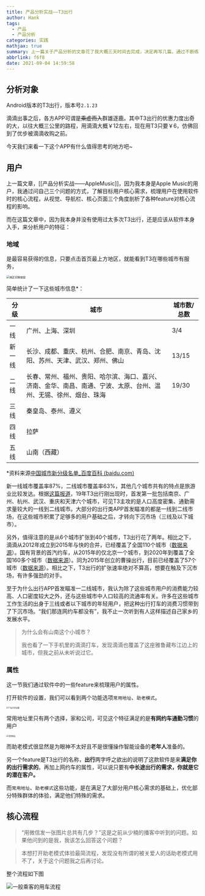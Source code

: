 ```yaml
---
title: 产品分析实战——T3出行
author: Hank
tags:
  - 产品
  - 产品分析
categories: 实践
mathjax: true
summary: 上一篇关于产品分析的文章花了我大概三天时间去完成，决定再写几篇，通过不断练习锻炼自己的感知和表达。
abbrlink: f6f8
date: 2021-09-04 14:59:58
---
```


## 分析对象

Android版本的T3出行，版本号`2.1.23`

滴滴出事之后，各方APP可谓是~~乘虚而入~~群雄逐鹿。其中T3出行的优惠力度出奇的大，以往大概三公里的路程，用滴滴大概￥12左右，现在用T3只要￥6，仿佛回到了优步被滴滴收购之前。

今天我们来看一下这个APP有什么值得思考的地方吧~

## 用户

上一篇文章，[[产品分析实战——AppleMusic]]，因为我本身是Apple Music的用户，我通过问自己三个问题的方式，了解目标用户核心需求，梳理用户在使用软件时的核心流程，从视觉、导航栏、核心页面三个角度剖析了各种feature对核心流程的影响。

而在这篇文章中，因为我本身并没有使用过太多次T3出行，还是应该从软件本身入手，来分析用户的特征：

### 地域

是最容易获得的信息，只要点击首页最上方地区，就能看到T3在哪些城市有服务，

<img src="https://my-picbed.oss-cn-hangzhou.aliyuncs.com/20210904214229.png" alt="地区切换按钮" style="zoom: 50%;" />

简单统计了一下这些城市信息*：

| 分级   | 城市                                                         | 城市数/总数 |
| ------ | ------------------------------------------------------------ | ----------- |
| 一线   | 广州、上海、深圳                                             | 3/4         |
| 新一线 | 长沙、成都、重庆、杭州、合肥、南京、青岛、沈阳、苏州、天津、武汉、郑州、佛山 | 13/15       |
| 二线   | 长春、常州、福州、贵阳、哈尔滨、海口、嘉兴、济南、金华、南昌、南通、宁波、太原、台州、温州、无锡、徐州、烟台、珠海 | 19/30       |
| 三线   | 秦皇岛、泰州、遵义                                           |             |
| 四线   | 拉萨                                                         |             |
| 五线   | 山南（西藏）                                                 |             |

*资料来源[中国城市新分级名单_百度百科 (baidu.com)](https://baike.baidu.com/item/中国城市新分级名单/12702007?fr=aladdin)

新一线城市覆盖率87%，二线城市覆盖率63%，其他几个城市共有的特点是旅游业比较发达。根据[这篇报道](https://baijiahao.baidu.com/s?id=1640358452349870232&wfr=spider&for=pc)，19年T3出行刚出现时，首发第一批包括南京、广州、杭州、武汉、重庆和天津六个城市，可见T3主攻的是人口高度密集、通勤需求量较大的一线到二线城市。大部分的出行类APP首发瞄准的都是一线到二线市场，在这些城市积累了足够多的用户基础之后，才转向下沉市场（三线及以下城市）。

另外，值得注意的是从6个城市扩张到40个城市，T3出行花了两年。相比之下，滴滴从2012年成立到2015年与快的合并，已经覆盖了全国110个城市（[数据来源](https://www.sohu.com/a/27512588_148974)）。国有背景的首汽约车，从2015年的仅北京一个城市，到2020年到覆盖了全国160多个城市（[数据来源](https://finance.sina.com.cn/tech/2020-10-25/doc-iiznctkc7612459.shtml)）。同为2015年创立的曹操出行，目前已经覆盖了57个城市（[数据来源](https://baike.baidu.com/item/%E6%9B%B9%E6%93%8D%E5%87%BA%E8%A1%8C#4)）。相比之下，T3出行的扩张速率绝对不算高，想要在触及下沉市场，有许多强劲的对手。

至于为什么出行APP首发瞄准一二线城市，我认为除了这些城市用户的消费能力较高、人口密度较大之外，还与这些城市中人口较高的流通率有关。许多在这些城市工作生活的出身于三线或者以下城市的年轻用户，把这种出行打车的消费习惯带到了下沉市场。“我们那连网约车都没有”，我不止一次听到有人这样描述自己家乡的发展水平。

> 为什么会有山南这个小城市？
>
> 我也看了一下手机里的滴滴打车，发现滴滴也覆盖了这座雅鲁藏布江边上的城市，但我之前从未听说过它。

### 属性

这一节我们通过软件中的一些feature来梳理用户的属性。

打开软件的设置，我们可以看到两个功能选项`常用地址`、`助老模式`。

<img src="https://my-picbed.oss-cn-hangzhou.aliyuncs.com/20210905122110.png" alt="T3出行的设置" style="zoom:33%;" />

常用地址里只有两个选择，家和公司，可见这个特征满足的是**有网约车通勤习惯**的用户

<img src="https://my-picbed.oss-cn-hangzhou.aliyuncs.com/20211108131807.png" alt="常用地址" style="zoom:33%;" />

而助老模式很显然是为眼神不太好且不是很懂操作智能设备的**老年人**准备的。

另一个feature是T3出行的名称，**出行**两字呼之欲出的说明了这款软件是来**满足你的出行需求的**。再加上网约车的属性，可以说只要有**中长途出行的需求，你就是它的潜在客户。**

而`常用地址`、`助老模式`这些功能，是在满足了大部分用户核心需求的基础上，优化部分特殊群体的体验，满足他们特殊的需求。

## 核心流程

>  “用微信发一张图片总共有几步？”这是之前从少楠的播客中听到的问题。如果他问到的是我，我该怎么回答这个问题？

>  本想打开助老模式体验最简流程，发现没有所谓的被关爱人的话助老模式用不了，关于这个问题我之后再讨论。

整个流程如下图

![一般乘客的用车流程](https://my-picbed.oss-cn-hangzhou.aliyuncs.com/20210905213359.png)

